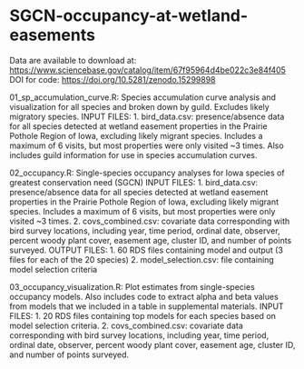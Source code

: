 # SGCN-occupancy-at-wetland-easements
Data are available to download at: https://www.sciencebase.gov/catalog/item/67f95964d4be022c3e84f405
DOI for code: https://doi.org/10.5281/zenodo.15299898

01_sp_accumulation_curve.R: Species accumulation curve analysis and visualization for all species and broken down
	by guild. Excludes likely migratory species.
	INPUT FILES:
	1. bird_data.csv: presence/absence data for all species detected at wetland easement properties in the Prairie
	   Pothole Region of Iowa, excluding likely migrant species. Includes a maximum of 6 visits, but most
	   properties were only visited ~3 times. Also includes guild information for use in species accumulation
	   curves.

02_occupancy.R: Single-species occupancy analyses for Iowa species of greatest conservation need (SGCN)
	INPUT FILES:
	1. bird_data.csv: presence/absence data for all species detected at wetland easement properties in the Prairie
	   Pothole Region of Iowa, excluding likely migrant species. Includes a maximum of 6 visits, but most
	   properties were only visited ~3 times.
	2. covs_combined.csv: covariate data corresponding with bird survey locations, including year, time period,
	   ordinal date, observer, percent woody plant cover, easement age, cluster ID, and number of points
	   surveyed.
	OUTPUT FILES:
	1. 60 RDS files containing model and output (3 files for each of the 20 species)
	2. model_selection.csv: file containing model selection criteria

03_occupancy_visualization.R: Plot estimates from single-species occupancy models. Also includes code to extract
	alpha and beta values from models that we included in a table in supplemental materials.
	INPUT FILES:
	1. 20 RDS files containing top models for each species based on model selection criteria.
	2. covs_combined.csv: covariate data corresponding with bird survey locations, including year, time period,
	   ordinal date, observer, percent woody plant cover, easement age, cluster ID, and number of points
	   surveyed.

